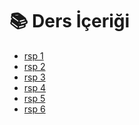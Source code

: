 # 📚 Ders İçeriği

<!--Index-->

- [rsp 1](./rsp%201.pdf)
- [rsp 2](./rsp%202.pdf)
- [rsp 3](./rsp%203.pdf)
- [rsp 4](./rsp%204.pdf)
- [rsp 5](./rsp%205.pdf)
- [rsp 6](./rsp%206.pdf)

<!--Index-->
